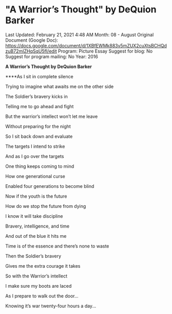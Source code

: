 # "A Warrior’s Thought" by DeQuion Barker

Last Updated: February 21, 2021 4:48 AM
Month: 08 - August
Original Document (Google Doc): https://docs.google.com/document/d/1XBfEWMk883v5mZUX2cuXtsBCHQdzuB72mIZHqSqU5fI/edit
Program: Picture Essay
Suggest for blog: No
Suggest for program mailing: No
Year: 2016

**A Warrior’s Thought by DeQuion Barker**

****As I sit in complete silence

Trying to imagine what awaits me on the other side

The Soldier’s bravery kicks in

Telling me to go ahead and fight

But the warrior’s intellect won’t let me leave

Without preparing for the night

So I sit back down and evaluate

The targets I intend to strike

And as I go over the targets

One thing keeps coming to mind

How one generational curse

Enabled four generations to become blind

Now if the youth is the future

How do we stop the future from dying

I know it will take discipline

Bravery, intelligence, and time

And out of the blue it hits me

Time is of the essence and there’s none to waste

Then the Soldier’s bravery

Gives me the extra courage it takes

So with the Warrior’s intellect

I make sure my boots are laced

As I prepare to walk out the door…

Knowing it’s war twenty-four hours a day...